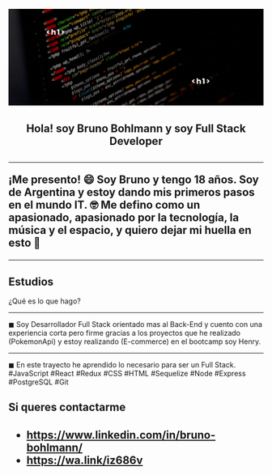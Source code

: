 ![I'm Bruno](./assets/Bruno.gif)

<h2 align="center">
Hola! soy Bruno Bohlmann y soy Full Stack Developer
<h2>

___

<p>
	¡Me presento! 😄
	Soy Bruno y tengo 18 años. Soy de Argentina y estoy dando mis primeros pasos en el mundo IT. 🤓
	Me defino como un apasionado, apasionado por la tecnología, la música y el espacio, y quiero dejar mi huella en esto 🚀
</p>

___

<h2>Estudios</h2>

<p>
	¿Qué es lo que hago?<hr>
	◼ Soy Desarrollador Full Stack orientado mas al Back-End y cuento con una experiencia corta pero firme gracias a los proyectos que he realizado (PokemonApi) y estoy realizando (E-commerce) en el bootcamp soy Henry.<hr>
	◼ En este trayecto he aprendido lo necesario para ser un Full Stack. #JavaScript #React #Redux #CSS #HTML #Sequelize #Node #Express #PostgreSQL #Git
</p>

<h2>Si queres contactarme<h2>

- https://www.linkedin.com/in/bruno-bohlmann/
- https://wa.link/iz686v